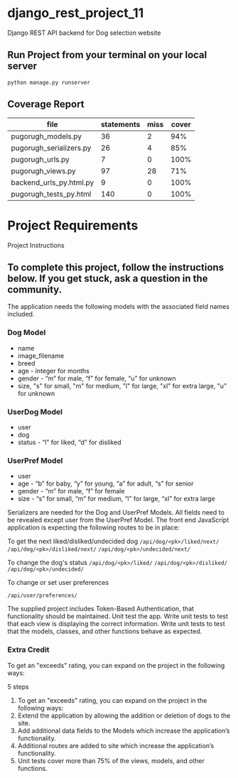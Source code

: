 # django_rest_project_11
Django REST API backend for Dog selection website

## Run Project from your terminal on your local server
`python manage.py runserver`

## Coverage Report
file|statements| miss| cover|
----|----------|-----|------|
pugorugh_models.py|36|2|94%|
pugorugh_serializers.py|26|4|85%|
pugorugh_urls.py|7|0|100%|
pugorugh_views.py|97|28|71%|
backend_urls_py.html.py|9|0|100%|
pugorugh_tests_py.html|140|0|100%|

# Project Requirements
Project Instructions

## To complete this project, follow the instructions below. If you get stuck, ask a question in the community.
The application needs the following models with the associated field names included.

### Dog Model
- name
- image_filename
- breed
- age - integer for months
- gender - “m” for male, “f” for female, “u” for unknown
- size, "s" for small, "m" for medium, "l" for large, "xl" for extra large, "u" for unknown

### UserDog Model
- user
- dog
- status - “l” for liked, “d” for disliked

### UserPref Model
- user
- age - “b” for baby, “y” for young, “a” for adult, “s” for senior
- gender - “m” for male, “f” for female
- size - “s” for small, “m” for medium, “l” for large, “xl” for extra large

Serializers are needed for the Dog and UserPref Models. All fields need to be revealed except user from the UserPref Model.
The front end JavaScript application is expecting the following routes to be in place:

To get the next liked/disliked/undecided dog
`/api/dog/<pk>/liked/next/`
`/api/dog/<pk>/disliked/next/`
`/api/dog/<pk>/undecided/next/`

To change the dog's status
`/api/dog/<pk>/liked/`
`/api/dog/<pk>/disliked/`
`/api/dog/<pk>/undecided/`

To change or set user preferences

`/api/user/preferences/`

The supplied project includes Token-Based Authentication, that functionality should be maintained.
Unit test the app. Write unit tests to test that each view is displaying the correct information. Write unit tests to test that the models, classes, and other functions behave as expected.

### Extra Credit
To get an "exceeds" rating, you can expand on the project in the following ways:

5 steps
1. To get an "exceeds" rating, you can expand on the project in the following ways:
2. Extend the application by allowing the addition or deletion of dogs to the site.
3. Add additional data fields to the Models which increase the application’s functionality.
4. Additional routes are added to site which increase the application’s functionality.
5. Unit tests cover more than 75% of the views, models, and other functions.
